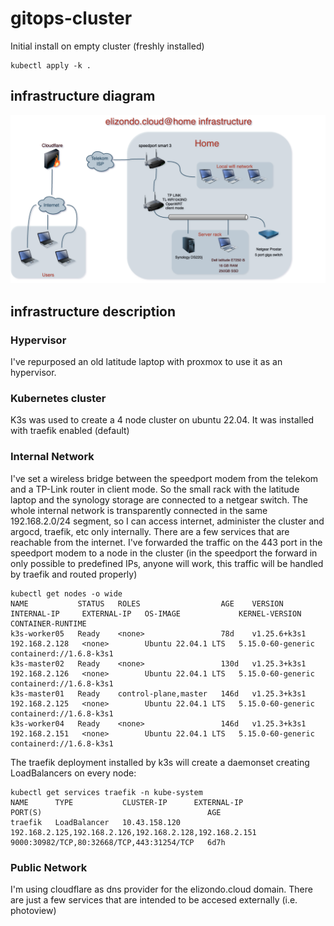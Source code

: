 # gitops-cluster

Initial install on empty cluster (freshly installed)

```
kubectl apply -k .
```

## infrastructure diagram
![alt text](https://github.com/ElioLopez/gitops-cluster/blob/master/images/infrastructure-diagram.png?raw=true)

## infrastructure description

### Hypervisor
I've repurposed an old latitude laptop with proxmox to use it as an hypervisor.

### Kubernetes cluster
K3s was used to create a 4 node cluster on ubuntu 22.04.
It was installed with traefik enabled (default)

### Internal Network
I've set a wireless bridge between the speedport modem from the telekom and a TP-Link router in client mode.
So the small rack with the latitude laptop and the synology storage are connected to a netgear switch.
The whole internal network is transparently connected in the same 192.168.2.0/24 segment, so I can access internet, administer the cluster and argocd, traefik, etc only internally.
There are a few services that are reachable from the internet.
I've forwarded the traffic on the 443 port in the speedport modem to a node in the cluster (in the speedport the forward in only possible to predefined IPs, anyone will work, this traffic will be handled by traefik and routed properly)

```
kubectl get nodes -o wide                                   
NAME           STATUS   ROLES                  AGE    VERSION        INTERNAL-IP     EXTERNAL-IP   OS-IMAGE             KERNEL-VERSION      CONTAINER-RUNTIME
k3s-worker05   Ready    <none>                 78d    v1.25.6+k3s1   192.168.2.128   <none>        Ubuntu 22.04.1 LTS   5.15.0-60-generic   containerd://1.6.8-k3s1
k3s-master02   Ready    <none>                 130d   v1.25.3+k3s1   192.168.2.126   <none>        Ubuntu 22.04.1 LTS   5.15.0-60-generic   containerd://1.6.8-k3s1
k3s-master01   Ready    control-plane,master   146d   v1.25.3+k3s1   192.168.2.125   <none>        Ubuntu 22.04.1 LTS   5.15.0-60-generic   containerd://1.6.8-k3s1
k3s-worker04   Ready    <none>                 146d   v1.25.3+k3s1   192.168.2.151   <none>        Ubuntu 22.04.1 LTS   5.15.0-60-generic   containerd://1.6.8-k3s1
```

The traefik deployment installed by k3s will create a daemonset creating LoadBalancers on every node:
```
kubectl get services traefik -n kube-system         
NAME      TYPE           CLUSTER-IP      EXTERNAL-IP                                               PORT(S)                                     AGE
traefik   LoadBalancer   10.43.158.120   192.168.2.125,192.168.2.126,192.168.2.128,192.168.2.151   9000:30982/TCP,80:32668/TCP,443:31254/TCP   6d7h
```

### Public Network
I'm using cloudflare as dns provider for the elizondo.cloud domain.
There are just a few services that are intended to be accesed externally (i.e. photoview)
